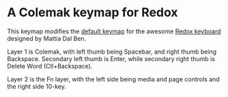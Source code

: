 # A Colemak keymap for Redox

This keymap modifies the [default keymap](https://github.com/qmk/qmk_firmware/tree/master/keyboards/redox) for the awesome [Redox keyboard](https://github.com/mattdibi/redox-keyboard) designed by Mattia Dal Ben.

Layer 1 is Colemak, with left thumb being Spacebar, and right thumb being Backspace. Secondary left thumb is Enter, while secondary right thumb is Delete Word (Ctl+Backspace).

Layer 2 is the Fn layer, with the left side being media and page controls and the right side 10-key.